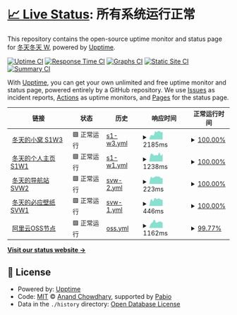 # [📈 Live Status](https://status.iamdt.cn): <!--live status--> **所有系统运行正常**

This repository contains the open-source uptime monitor and status page for [冬天冬天 W](www.iamdt.cn), powered by [Upptime](https://github.com/upptime/upptime).

[![Uptime CI](https://github.com/inwinter04/upptime/workflows/Uptime%20CI/badge.svg)](https://github.com/inwinter04/upptime/actions?query=workflow%3A%22Uptime+CI%22)
[![Response Time CI](https://github.com/inwinter04/upptime/workflows/Response%20Time%20CI/badge.svg)](https://github.com/inwinter04/upptime/actions?query=workflow%3A%22Response+Time+CI%22)
[![Graphs CI](https://github.com/inwinter04/upptime/workflows/Graphs%20CI/badge.svg)](https://github.com/inwinter04/upptime/actions?query=workflow%3A%22Graphs+CI%22)
[![Static Site CI](https://github.com/inwinter04/upptime/workflows/Static%20Site%20CI/badge.svg)](https://github.com/inwinter04/upptime/actions?query=workflow%3A%22Static+Site+CI%22)
[![Summary CI](https://github.com/inwinter04/upptime/workflows/Summary%20CI/badge.svg)](https://github.com/inwinter04/upptime/actions?query=workflow%3A%22Summary+CI%22)

With [Upptime](https://upptime.js.org), you can get your own unlimited and free uptime monitor and status page, powered entirely by a GitHub repository. We use [Issues](https://github.com/inwinter04/upptime/issues) as incident reports, [Actions](https://github.com/inwinter04/upptime/actions) as uptime monitors, and [Pages](https://status.iamdt.cn) for the status page.

<!--start: status pages-->
<!-- This summary is generated by Upptime (https://github.com/upptime/upptime) -->
<!-- Do not edit this manually, your changes will be overwritten -->
<!-- prettier-ignore -->
| 链接 | 状态 | 历史 | 响应时间 | 正常运行时间 |
| --- | ------ | ------- | ------------- | ------ |
| <img alt="" src="https://icons.duckduckgo.com/ip3/www.iamdt.cn.ico" height="13"> [冬天的小窝 S1W3](https://www.iamdt.cn/) | 🟩 正常运行 | [s1-w3.yml](https://github.com/inwinter04/upptime/commits/HEAD/history/s1-w3.yml) | <details><summary><img alt="响应时间图像" src="./graphs/s1-w3/response-time-week.png" height="20"> 2185ms</summary><br><a href="https://status.iamdt.cn/history/s1-w3"><img alt="响应时间 2191" src="https://img.shields.io/endpoint?url=https%3A%2F%2Fraw.githubusercontent.com%2Finwinter04%2Fupptime%2FHEAD%2Fapi%2Fs1-w3%2Fresponse-time.json"></a><br><a href="https://status.iamdt.cn/history/s1-w3"><img alt="24 小时响应时间 2526" src="https://img.shields.io/endpoint?url=https%3A%2F%2Fraw.githubusercontent.com%2Finwinter04%2Fupptime%2FHEAD%2Fapi%2Fs1-w3%2Fresponse-time-day.json"></a><br><a href="https://status.iamdt.cn/history/s1-w3"><img alt="7 天正常运行时间 2185" src="https://img.shields.io/endpoint?url=https%3A%2F%2Fraw.githubusercontent.com%2Finwinter04%2Fupptime%2FHEAD%2Fapi%2Fs1-w3%2Fresponse-time-week.json"></a><br><a href="https://status.iamdt.cn/history/s1-w3"><img alt="30天的正常运行时间 2171" src="https://img.shields.io/endpoint?url=https%3A%2F%2Fraw.githubusercontent.com%2Finwinter04%2Fupptime%2FHEAD%2Fapi%2Fs1-w3%2Fresponse-time-month.json"></a><br><a href="https://status.iamdt.cn/history/s1-w3"><img alt="1年的正常运行时间 2191" src="https://img.shields.io/endpoint?url=https%3A%2F%2Fraw.githubusercontent.com%2Finwinter04%2Fupptime%2FHEAD%2Fapi%2Fs1-w3%2Fresponse-time-year.json"></a></details> | <details><summary><a href="https://status.iamdt.cn/history/s1-w3">100.00%</a></summary><a href="https://status.iamdt.cn/history/s1-w3"><img alt="正常运行时间 90.84%" src="https://img.shields.io/endpoint?url=https%3A%2F%2Fraw.githubusercontent.com%2Finwinter04%2Fupptime%2FHEAD%2Fapi%2Fs1-w3%2Fuptime.json"></a><br><a href="https://status.iamdt.cn/history/s1-w3"><img alt="24 小时正常运行时间 100.00%" src="https://img.shields.io/endpoint?url=https%3A%2F%2Fraw.githubusercontent.com%2Finwinter04%2Fupptime%2FHEAD%2Fapi%2Fs1-w3%2Fuptime-day.json"></a><br><a href="https://status.iamdt.cn/history/s1-w3"><img alt="7 天正常运行时间 100.00%" src="https://img.shields.io/endpoint?url=https%3A%2F%2Fraw.githubusercontent.com%2Finwinter04%2Fupptime%2FHEAD%2Fapi%2Fs1-w3%2Fuptime-week.json"></a><br><a href="https://status.iamdt.cn/history/s1-w3"><img alt="30天的正常运行时间 99.85%" src="https://img.shields.io/endpoint?url=https%3A%2F%2Fraw.githubusercontent.com%2Finwinter04%2Fupptime%2FHEAD%2Fapi%2Fs1-w3%2Fuptime-month.json"></a><br><a href="https://status.iamdt.cn/history/s1-w3"><img alt="1年的正常运行时间 90.84%" src="https://img.shields.io/endpoint?url=https%3A%2F%2Fraw.githubusercontent.com%2Finwinter04%2Fupptime%2FHEAD%2Fapi%2Fs1-w3%2Fuptime-year.json"></a></details>
| <img alt="" src="https://icons.duckduckgo.com/ip3/me.iamdt.cn.ico" height="13"> [冬天的个人主页 S1W1](https://me.iamdt.cn/) | 🟩 正常运行 | [s1-w1.yml](https://github.com/inwinter04/upptime/commits/HEAD/history/s1-w1.yml) | <details><summary><img alt="响应时间图像" src="./graphs/s1-w1/response-time-week.png" height="20"> 1238ms</summary><br><a href="https://status.iamdt.cn/history/s1-w1"><img alt="响应时间 1080" src="https://img.shields.io/endpoint?url=https%3A%2F%2Fraw.githubusercontent.com%2Finwinter04%2Fupptime%2FHEAD%2Fapi%2Fs1-w1%2Fresponse-time.json"></a><br><a href="https://status.iamdt.cn/history/s1-w1"><img alt="24 小时响应时间 1327" src="https://img.shields.io/endpoint?url=https%3A%2F%2Fraw.githubusercontent.com%2Finwinter04%2Fupptime%2FHEAD%2Fapi%2Fs1-w1%2Fresponse-time-day.json"></a><br><a href="https://status.iamdt.cn/history/s1-w1"><img alt="7 天正常运行时间 1238" src="https://img.shields.io/endpoint?url=https%3A%2F%2Fraw.githubusercontent.com%2Finwinter04%2Fupptime%2FHEAD%2Fapi%2Fs1-w1%2Fresponse-time-week.json"></a><br><a href="https://status.iamdt.cn/history/s1-w1"><img alt="30天的正常运行时间 1221" src="https://img.shields.io/endpoint?url=https%3A%2F%2Fraw.githubusercontent.com%2Finwinter04%2Fupptime%2FHEAD%2Fapi%2Fs1-w1%2Fresponse-time-month.json"></a><br><a href="https://status.iamdt.cn/history/s1-w1"><img alt="1年的正常运行时间 1080" src="https://img.shields.io/endpoint?url=https%3A%2F%2Fraw.githubusercontent.com%2Finwinter04%2Fupptime%2FHEAD%2Fapi%2Fs1-w1%2Fresponse-time-year.json"></a></details> | <details><summary><a href="https://status.iamdt.cn/history/s1-w1">100.00%</a></summary><a href="https://status.iamdt.cn/history/s1-w1"><img alt="正常运行时间 99.75%" src="https://img.shields.io/endpoint?url=https%3A%2F%2Fraw.githubusercontent.com%2Finwinter04%2Fupptime%2FHEAD%2Fapi%2Fs1-w1%2Fuptime.json"></a><br><a href="https://status.iamdt.cn/history/s1-w1"><img alt="24 小时正常运行时间 100.00%" src="https://img.shields.io/endpoint?url=https%3A%2F%2Fraw.githubusercontent.com%2Finwinter04%2Fupptime%2FHEAD%2Fapi%2Fs1-w1%2Fuptime-day.json"></a><br><a href="https://status.iamdt.cn/history/s1-w1"><img alt="7 天正常运行时间 100.00%" src="https://img.shields.io/endpoint?url=https%3A%2F%2Fraw.githubusercontent.com%2Finwinter04%2Fupptime%2FHEAD%2Fapi%2Fs1-w1%2Fuptime-week.json"></a><br><a href="https://status.iamdt.cn/history/s1-w1"><img alt="30天的正常运行时间 99.81%" src="https://img.shields.io/endpoint?url=https%3A%2F%2Fraw.githubusercontent.com%2Finwinter04%2Fupptime%2FHEAD%2Fapi%2Fs1-w1%2Fuptime-month.json"></a><br><a href="https://status.iamdt.cn/history/s1-w1"><img alt="1年的正常运行时间 99.75%" src="https://img.shields.io/endpoint?url=https%3A%2F%2Fraw.githubusercontent.com%2Finwinter04%2Fupptime%2FHEAD%2Fapi%2Fs1-w1%2Fuptime-year.json"></a></details>
| <img alt="" src="https://icons.duckduckgo.com/ip3/me.iamdt.cn.ico" height="13"> [冬天的导航站 SVW2](https://me.iamdt.cn/) | 🟩 正常运行 | [svw-2.yml](https://github.com/inwinter04/upptime/commits/HEAD/history/svw-2.yml) | <details><summary><img alt="响应时间图像" src="./graphs/svw-2/response-time-week.png" height="20"> 223ms</summary><br><a href="https://status.iamdt.cn/history/svw-2"><img alt="响应时间 136" src="https://img.shields.io/endpoint?url=https%3A%2F%2Fraw.githubusercontent.com%2Finwinter04%2Fupptime%2FHEAD%2Fapi%2Fsvw-2%2Fresponse-time.json"></a><br><a href="https://status.iamdt.cn/history/svw-2"><img alt="24 小时响应时间 190" src="https://img.shields.io/endpoint?url=https%3A%2F%2Fraw.githubusercontent.com%2Finwinter04%2Fupptime%2FHEAD%2Fapi%2Fsvw-2%2Fresponse-time-day.json"></a><br><a href="https://status.iamdt.cn/history/svw-2"><img alt="7 天正常运行时间 223" src="https://img.shields.io/endpoint?url=https%3A%2F%2Fraw.githubusercontent.com%2Finwinter04%2Fupptime%2FHEAD%2Fapi%2Fsvw-2%2Fresponse-time-week.json"></a><br><a href="https://status.iamdt.cn/history/svw-2"><img alt="30天的正常运行时间 215" src="https://img.shields.io/endpoint?url=https%3A%2F%2Fraw.githubusercontent.com%2Finwinter04%2Fupptime%2FHEAD%2Fapi%2Fsvw-2%2Fresponse-time-month.json"></a><br><a href="https://status.iamdt.cn/history/svw-2"><img alt="1年的正常运行时间 136" src="https://img.shields.io/endpoint?url=https%3A%2F%2Fraw.githubusercontent.com%2Finwinter04%2Fupptime%2FHEAD%2Fapi%2Fsvw-2%2Fresponse-time-year.json"></a></details> | <details><summary><a href="https://status.iamdt.cn/history/svw-2">100.00%</a></summary><a href="https://status.iamdt.cn/history/svw-2"><img alt="正常运行时间 99.82%" src="https://img.shields.io/endpoint?url=https%3A%2F%2Fraw.githubusercontent.com%2Finwinter04%2Fupptime%2FHEAD%2Fapi%2Fsvw-2%2Fuptime.json"></a><br><a href="https://status.iamdt.cn/history/svw-2"><img alt="24 小时正常运行时间 100.00%" src="https://img.shields.io/endpoint?url=https%3A%2F%2Fraw.githubusercontent.com%2Finwinter04%2Fupptime%2FHEAD%2Fapi%2Fsvw-2%2Fuptime-day.json"></a><br><a href="https://status.iamdt.cn/history/svw-2"><img alt="7 天正常运行时间 100.00%" src="https://img.shields.io/endpoint?url=https%3A%2F%2Fraw.githubusercontent.com%2Finwinter04%2Fupptime%2FHEAD%2Fapi%2Fsvw-2%2Fuptime-week.json"></a><br><a href="https://status.iamdt.cn/history/svw-2"><img alt="30天的正常运行时间 99.82%" src="https://img.shields.io/endpoint?url=https%3A%2F%2Fraw.githubusercontent.com%2Finwinter04%2Fupptime%2FHEAD%2Fapi%2Fsvw-2%2Fuptime-month.json"></a><br><a href="https://status.iamdt.cn/history/svw-2"><img alt="1年的正常运行时间 99.82%" src="https://img.shields.io/endpoint?url=https%3A%2F%2Fraw.githubusercontent.com%2Finwinter04%2Fupptime%2FHEAD%2Fapi%2Fsvw-2%2Fuptime-year.json"></a></details>
| <img alt="" src="https://icons.duckduckgo.com/ip3/bing.iamdt.cn.ico" height="13"> [冬天的必应壁纸 SVW1](https://bing.iamdt.cn/) | 🟩 正常运行 | [svw-1.yml](https://github.com/inwinter04/upptime/commits/HEAD/history/svw-1.yml) | <details><summary><img alt="响应时间图像" src="./graphs/svw-1/response-time-week.png" height="20"> 446ms</summary><br><a href="https://status.iamdt.cn/history/svw-1"><img alt="响应时间 467" src="https://img.shields.io/endpoint?url=https%3A%2F%2Fraw.githubusercontent.com%2Finwinter04%2Fupptime%2FHEAD%2Fapi%2Fsvw-1%2Fresponse-time.json"></a><br><a href="https://status.iamdt.cn/history/svw-1"><img alt="24 小时响应时间 411" src="https://img.shields.io/endpoint?url=https%3A%2F%2Fraw.githubusercontent.com%2Finwinter04%2Fupptime%2FHEAD%2Fapi%2Fsvw-1%2Fresponse-time-day.json"></a><br><a href="https://status.iamdt.cn/history/svw-1"><img alt="7 天正常运行时间 446" src="https://img.shields.io/endpoint?url=https%3A%2F%2Fraw.githubusercontent.com%2Finwinter04%2Fupptime%2FHEAD%2Fapi%2Fsvw-1%2Fresponse-time-week.json"></a><br><a href="https://status.iamdt.cn/history/svw-1"><img alt="30天的正常运行时间 470" src="https://img.shields.io/endpoint?url=https%3A%2F%2Fraw.githubusercontent.com%2Finwinter04%2Fupptime%2FHEAD%2Fapi%2Fsvw-1%2Fresponse-time-month.json"></a><br><a href="https://status.iamdt.cn/history/svw-1"><img alt="1年的正常运行时间 467" src="https://img.shields.io/endpoint?url=https%3A%2F%2Fraw.githubusercontent.com%2Finwinter04%2Fupptime%2FHEAD%2Fapi%2Fsvw-1%2Fresponse-time-year.json"></a></details> | <details><summary><a href="https://status.iamdt.cn/history/svw-1">100.00%</a></summary><a href="https://status.iamdt.cn/history/svw-1"><img alt="正常运行时间 100.00%" src="https://img.shields.io/endpoint?url=https%3A%2F%2Fraw.githubusercontent.com%2Finwinter04%2Fupptime%2FHEAD%2Fapi%2Fsvw-1%2Fuptime.json"></a><br><a href="https://status.iamdt.cn/history/svw-1"><img alt="24 小时正常运行时间 100.00%" src="https://img.shields.io/endpoint?url=https%3A%2F%2Fraw.githubusercontent.com%2Finwinter04%2Fupptime%2FHEAD%2Fapi%2Fsvw-1%2Fuptime-day.json"></a><br><a href="https://status.iamdt.cn/history/svw-1"><img alt="7 天正常运行时间 100.00%" src="https://img.shields.io/endpoint?url=https%3A%2F%2Fraw.githubusercontent.com%2Finwinter04%2Fupptime%2FHEAD%2Fapi%2Fsvw-1%2Fuptime-week.json"></a><br><a href="https://status.iamdt.cn/history/svw-1"><img alt="30天的正常运行时间 100.00%" src="https://img.shields.io/endpoint?url=https%3A%2F%2Fraw.githubusercontent.com%2Finwinter04%2Fupptime%2FHEAD%2Fapi%2Fsvw-1%2Fuptime-month.json"></a><br><a href="https://status.iamdt.cn/history/svw-1"><img alt="1年的正常运行时间 100.00%" src="https://img.shields.io/endpoint?url=https%3A%2F%2Fraw.githubusercontent.com%2Finwinter04%2Fupptime%2FHEAD%2Fapi%2Fsvw-1%2Fuptime-year.json"></a></details>
| <img alt="" src="https://icons.duckduckgo.com/ip3/img.iamdt.cn.ico" height="13"> [阿里云OSS节点](https://img.iamdt.cn/2024/03/16/65f56d4dd7bae.ico) | 🟩 正常运行 | [oss.yml](https://github.com/inwinter04/upptime/commits/HEAD/history/oss.yml) | <details><summary><img alt="响应时间图像" src="./graphs/oss/response-time-week.png" height="20"> 1162ms</summary><br><a href="https://status.iamdt.cn/history/oss"><img alt="响应时间 983" src="https://img.shields.io/endpoint?url=https%3A%2F%2Fraw.githubusercontent.com%2Finwinter04%2Fupptime%2FHEAD%2Fapi%2Foss%2Fresponse-time.json"></a><br><a href="https://status.iamdt.cn/history/oss"><img alt="24 小时响应时间 983" src="https://img.shields.io/endpoint?url=https%3A%2F%2Fraw.githubusercontent.com%2Finwinter04%2Fupptime%2FHEAD%2Fapi%2Foss%2Fresponse-time-day.json"></a><br><a href="https://status.iamdt.cn/history/oss"><img alt="7 天正常运行时间 1162" src="https://img.shields.io/endpoint?url=https%3A%2F%2Fraw.githubusercontent.com%2Finwinter04%2Fupptime%2FHEAD%2Fapi%2Foss%2Fresponse-time-week.json"></a><br><a href="https://status.iamdt.cn/history/oss"><img alt="30天的正常运行时间 1216" src="https://img.shields.io/endpoint?url=https%3A%2F%2Fraw.githubusercontent.com%2Finwinter04%2Fupptime%2FHEAD%2Fapi%2Foss%2Fresponse-time-month.json"></a><br><a href="https://status.iamdt.cn/history/oss"><img alt="1年的正常运行时间 983" src="https://img.shields.io/endpoint?url=https%3A%2F%2Fraw.githubusercontent.com%2Finwinter04%2Fupptime%2FHEAD%2Fapi%2Foss%2Fresponse-time-year.json"></a></details> | <details><summary><a href="https://status.iamdt.cn/history/oss">99.77%</a></summary><a href="https://status.iamdt.cn/history/oss"><img alt="正常运行时间 99.80%" src="https://img.shields.io/endpoint?url=https%3A%2F%2Fraw.githubusercontent.com%2Finwinter04%2Fupptime%2FHEAD%2Fapi%2Foss%2Fuptime.json"></a><br><a href="https://status.iamdt.cn/history/oss"><img alt="24 小时正常运行时间 98.40%" src="https://img.shields.io/endpoint?url=https%3A%2F%2Fraw.githubusercontent.com%2Finwinter04%2Fupptime%2FHEAD%2Fapi%2Foss%2Fuptime-day.json"></a><br><a href="https://status.iamdt.cn/history/oss"><img alt="7 天正常运行时间 99.77%" src="https://img.shields.io/endpoint?url=https%3A%2F%2Fraw.githubusercontent.com%2Finwinter04%2Fupptime%2FHEAD%2Fapi%2Foss%2Fuptime-week.json"></a><br><a href="https://status.iamdt.cn/history/oss"><img alt="30天的正常运行时间 99.81%" src="https://img.shields.io/endpoint?url=https%3A%2F%2Fraw.githubusercontent.com%2Finwinter04%2Fupptime%2FHEAD%2Fapi%2Foss%2Fuptime-month.json"></a><br><a href="https://status.iamdt.cn/history/oss"><img alt="1年的正常运行时间 99.80%" src="https://img.shields.io/endpoint?url=https%3A%2F%2Fraw.githubusercontent.com%2Finwinter04%2Fupptime%2FHEAD%2Fapi%2Foss%2Fuptime-year.json"></a></details>

<!--end: status pages-->

[**Visit our status website →**](https://status.iamdt.cn)

## 📄 License

- Powered by: [Upptime](https://github.com/upptime/upptime)
- Code: [MIT](./LICENSE) © [Anand Chowdhary](https://anandchowdhary.com), supported by [Pabio](https://pabio.com)
- Data in the `./history` directory: [Open Database License](https://opendatacommons.org/licenses/odbl/1-0/)
